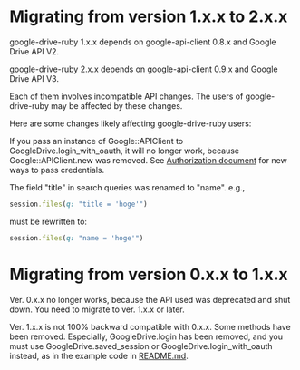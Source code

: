 # Migrating from version 1.x.x to 2.x.x

google-drive-ruby 1.x.x depends on google-api-client 0.8.x and Google Drive API V2.

google-drive-ruby 2.x.x depends on google-api-client 0.9.x and Google Drive API V3.

Each of them involves incompatible API changes. The users of google-drive-ruby may be affected by these changes.

Here are some changes likely affecting google-drive-ruby users:

If you pass an instance of Google::APIClient to GoogleDrive.login_with_oauth, it will no longer work, because Google::APIClient.new was removed. See [Authorization document](https://github.com/gimite/google-drive-ruby/blob/master/doc/authorization.md) for new ways to pass credentials.

The field "title" in search queries was renamed to "name". e.g.,

```ruby
session.files(q: "title = 'hoge'")
```

must be rewritten to:

```ruby
session.files(q: "name = 'hoge'")
```

# Migrating from version 0.x.x to 1.x.x

Ver. 0.x.x no longer works, because the API used was deprecated and shut down. You need to migrate to ver. 1.x.x or later.

Ver. 1.x.x is not 100% backward compatible with 0.x.x. Some methods have been removed. Especially, GoogleDrive.login has been removed, and you must use GoogleDrive.saved_session or GoogleDrive.login_with_oauth instead, as in the example code in [README.md](https://github.com/gimite/google-drive-ruby/blob/master/README.md).
